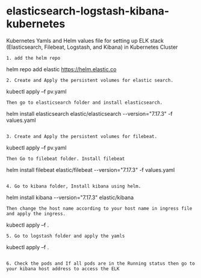 # elasticsearch-logstash-kibana-kubernetes
Kubernetes Yamls and Helm values file for setting up ELK stack (Elasticsearch, Filebeat, Logstash, and Kibana) in Kubernetes Cluster
 
```
1. add the helm repo
```
helm repo add elastic https://helm.elastic.co
```
2. Create and Apply the persistent volumes for elastic search. 

```
kubectl apply –f pv.yaml
```
Then go to elasticsearch folder and install elasticsearch.

```
helm install elasticsearch elastic/elasticsearch --version="7.17.3" -f values.yaml
```

3. Create and Apply the persistent volumes for filebeat.

```
kubectl apply –f pv.yaml

```
Then Go to filebeat folder. Install filebeat 

```
helm install filebeat elastic/filebeat --version="7.17.3" -f values.yaml
```

4. Go to kibana folder, Install kibana using helm. 

```
helm install kibana  --version="7.17.3"  elastic/kibana

```
Then change the host name according to your host name in ingress file and apply the ingress.

```
kubectl apply –f .
```
5. Go to logstash folder and apply the yamls

```
kubectl apply –f .
```

6. Check the pods and If all pods are in the Running status then go to your kibana host address to access the ELK


